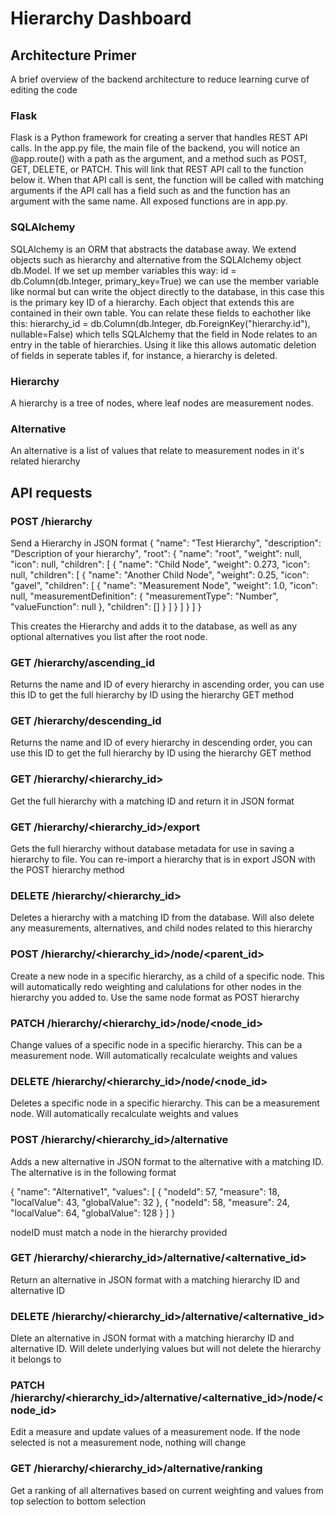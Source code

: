 # Hierarchy Dashboard 

## Architecture Primer
A brief overview of the backend architecture to reduce learning curve of editing the code

### Flask
Flask is a Python framework for creating a server that handles REST API calls. In the app.py file, the main file of the backend, you will notice an @app.route() with a path as the argument, and a method such as POST, GET, DELETE, or PATCH. This will link that REST API call to the function below it. When that API call is sent, the function will be called with matching arguments if the API call has a field such as <a> and the function has an argument with the same name. All exposed functions are in app.py.

### SQLAlchemy
SQLAlchemy is an ORM that abstracts the database away. We extend objects such as hierarchy and alternative from the SQLAlchemy object db.Model. If we set up member variables this way:
    id = db.Column(db.Integer, primary_key=True)
we can use the member variable like normal but can write the object directly to the database, in this case this is the primary key ID of a hierarchy. Each object that extends this are contained in their own table. You can relate these fields to eachother like this: 
    hierarchy_id = db.Column(db.Integer, db.ForeignKey("hierarchy.id"), nullable=False) 
which tells SQLAlchemy that the field in Node relates to an entry in the table of hierarchies.
Using it like this allows automatic deletion of fields in seperate tables if, for instance, a hierarchy is deleted. 

### Hierarchy
A hierarchy is a tree of nodes, where leaf nodes are measurement nodes. 

### Alternative
An alternative is a list of values that relate to measurement nodes in it's related hierarchy


## API requests

### POST /hierarchy
Send a Hierarchy in JSON format {
    "name": "Test Hierarchy",
    "description": "Description of your hierarchy",
    "root": {
        "name": "root",
        "weight": null,
        "icon": null,
        "children": [
            {
                "name": "Child Node",
                "weight": 0.273,
                "icon": null,
                "children": [
                    {
                        "name": "Another Child Node",
                        "weight": 0.25,
                        "icon": "gavel",
                        "children": [
                            {
                                "name": "Measurement Node",
                                "weight": 1.0,
                                "icon": null,
                                "measurementDefinition": {
                                    "measurementType": "Number",
                                    "valueFunction": null
                                },
                                "children": []
                            }
                        ]
                    }
                ]
            }
        ]
    }

This creates the Hierarchy and adds it to the database, as well as any optional alternatives you list after the root node.

### GET /hierarchy/ascending_id
Returns the name and ID of every hierarchy in ascending order, you can use this ID to get the full hierarchy by ID using the hierarchy GET method

### GET /hierarchy/descending_id
Returns the name and ID of every hierarchy in descending order, you can use this ID to get the full hierarchy by ID using the hierarchy GET method

### GET /hierarchy/<hierarchy_id>
Get the full hierarchy with a matching ID and return it in JSON format

### GET /hierarchy/<hierarchy_id>/export
Gets the full hierarchy without database metadata for use in saving a hierarchy to file. You can re-import a hierarchy that is in export JSON with the POST hierarchy method

### DELETE /hierarchy/<hierarchy_id>
Deletes a hierarchy with a matching ID from the database. Will also delete any measurements, alternatives, and child nodes related to this hierarchy

### POST /hierarchy/<hierarchy_id>/node/<parent_id>
Create a new node in a specific hierarchy, as a child of a specific node. This will automatically redo weighting and calulations for other nodes in the hierarchy you added to. Use the same node format as POST hierarchy

### PATCH /hierarchy/<hierarchy_id>/node/<node_id>
Change values of a specific node in a specific hierarchy. This can be a measurement node. Will automatically recalculate weights and values

### DELETE /hierarchy/<hierarchy_id>/node/<node_id>
Deletes a specific node in a specific hierarchy. This can be a measurement node. Will automatically recalculate weights and values

### POST /hierarchy/<hierarchy_id>/alternative
Adds a new alternative in JSON format to the alternative with a matching ID. The alternative is in the following format

{
    "name": "Alternative1",
    "values": [
        {
            "nodeId": 57,
            "measure": 18,
            "localValue": 43,
            "globalValue": 32
        },
        {
            "nodeId": 58,
            "measure": 24,
            "localValue": 64,
            "globalValue": 128
        }
    ]
}

nodeID must match a node in the hierarchy provided

### GET /hierarchy/<hierarchy_id>/alternative/<alternative_id>
Return an alternative in JSON format with a matching hierarchy ID and alternative ID

### DELETE /hierarchy/<hierarchy_id>/alternative/<alternative_id>
Dlete an alternative in JSON format with a matching hierarchy ID and alternative ID. Will delete underlying values but will not delete the hierarchy it belongs to

### PATCH /hierarchy/<hierarchy_id>/alternative/<alternative_id>/node/<node_id>
Edit a measure and update values of a measurement node. If the node selected is not a measurement node, nothing will change

### GET /hierarchy/<hierarchy_id>/alternative/ranking
Get a ranking of all alternatives based on current weighting and values from top selection to bottom selection

